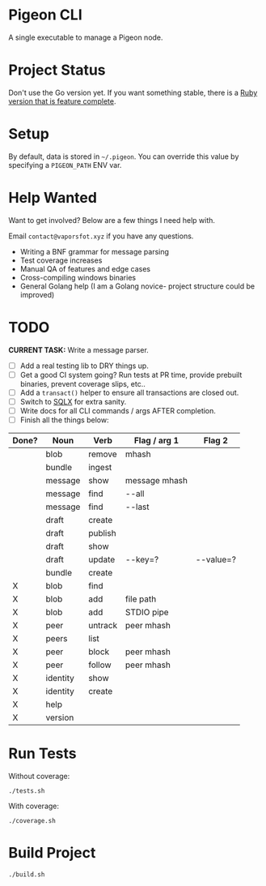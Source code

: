# Pigeon CLI

A single executable to manage a Pigeon node.

# Project Status

Don't use the Go version yet. If you want something stable, there is a [Ruby version that is feature complete](https://tildegit.org/PigeonProtocolConsortium/Pigeon-Ruby).

# Setup

By default, data is stored in `~/.pigeon`.
You can override this value by specifying a `PIGEON_PATH` ENV var.

# Help Wanted

Want to get involved? Below are a few things I need help with.

Email `contact@vaporsfot.xyz` if you have any questions.

 * Writing a BNF grammar for message parsing
 * Test coverage increases
 * Manual QA of features and edge cases
 * Cross-compiling windows binaries
 * General Golang help (I am a Golang novice- project structure could be improved)

# TODO

**CURRENT TASK:** Write a message parser.

 - [ ] Add a real testing lib to DRY things up.
 - [ ] Get a good CI system going? Run tests at PR time, provide prebuilt binaries, prevent coverage slips, etc..
 - [ ] Add a `transact()` helper to ensure all transactions are closed out.
 - [ ] Switch to [SQLX](https://github.com/jmoiron/sqlx) for extra sanity.
 - [ ] Write docs for all CLI commands / args AFTER completion.
 - [ ] Finish all the things below:

 |Done?|Noun        |Verb       | Flag / arg 1  | Flag 2    |
 |-----|------------|-----------|---------------|-----------|
 |     |blob        |remove     | mhash         |           |
 |     |bundle      |ingest     |               |           |
 |     |message     |show       | message mhash |           |
 |     |message     |find       | --all         |           |
 |     |message     |find       | --last        |           |
 |     |draft       |create     |               |           |
 |     |draft       |publish    |               |           |
 |     |draft       |show       |               |           |
 |     |draft       |update     | --key=?       | --value=? |
 |     |bundle      |create     |               |           |
 |  X  |blob        |find       |               |           |
 |  X  |blob        |add        | file path     |           |
 |  X  |blob        |add        | STDIO pipe    |           |
 |  X  |peer        |untrack    | peer mhash    |           |
 |  X  |peers       |list       |               |           |
 |  X  |peer        |block      | peer mhash    |           |
 |  X  |peer        |follow     | peer mhash    |           |
 |  X  |identity    |show       |               |           |
 |  X  |identity    |create     |               |           |
 |  X  |help        |           |               |           |
 |  X  |version     |           |               |           |

# Run Tests

Without coverage:

```
./tests.sh
```

With coverage:

```
./coverage.sh
```

# Build Project

```
./build.sh
```

